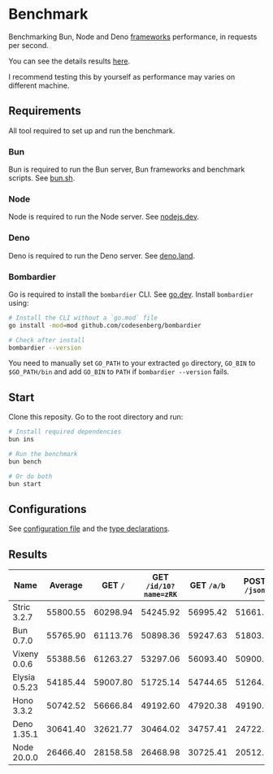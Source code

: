 # Benchmark
Benchmarking Bun, Node and Deno [frameworks](/src) performance, in requests per second.

You can see the details results [here](/results/index.md). 

I recommend testing this by yourself as performance may varies on different machine.

## Requirements
All tool required to set up and run the benchmark.

### Bun
Bun is required to run the Bun server, Bun frameworks and benchmark scripts. See [bun.sh](https://bun.sh).

### Node
Node is required to run the Node server. See [nodejs.dev](https://nodejs.dev).

### Deno
Deno is required to run the Deno server. See [deno.land](https://deno.land).

### Bombardier
Go is required to install the `bombardier` CLI. See [go.dev](https://go.dev).
Install `bombardier` using:
```bash
# Install the CLI without a `go.mod` file
go install -mod=mod github.com/codesenberg/bombardier

# Check after install
bombardier --version
```
You need to manually set `GO_PATH` to your extracted `go` directory, `GO_BIN` to `$GO_PATH/bin` and add `GO_BIN` to `PATH` if `bombardier --version` fails.

## Start
Clone this reposity. Go to the root directory and run:
```bash
# Install required dependencies
bun ins

# Run the benchmark
bun bench

# Or do both
bun start
```

## Configurations
See [configuration file](/config.ts) and the [type declarations](/lib/types.ts). 

## Results

| Name | Average | GET `/` | GET `/id/10?name=zRK` | GET `/a/b` | POST `/json` |
| --- | --- | --- | --- | --- | --- | 
| Stric 3.2.7 | 55800.55 | 60298.94 | 54245.92 | 56995.42 | 51661.92 |
| Bun 0.7.0 | 55765.90 | 61113.76 | 50898.36 | 59247.63 | 51803.85 |
| Vixeny 0.0.6 | 55388.56 | 61263.27 | 53297.06 | 56093.40 | 50900.53 |
| Elysia 0.5.23 | 54185.44 | 59007.80 | 51725.14 | 54744.65 | 51264.16 |
| Hono 3.3.2 | 50742.52 | 56666.84 | 49192.60 | 47920.38 | 49190.26 |
| Deno 1.35.1 | 30641.40 | 32621.77 | 30464.02 | 34757.41 | 24722.38 |
| Node 20.0.0 | 26466.40 | 28158.58 | 26468.98 | 30725.41 | 20512.64 |